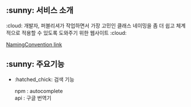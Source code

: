 <h2>:sunny: 서비스 소개</h2>
<p>:cloud: 개발자, 퍼블리셔가 작업하면서 가장 고민인 클래스 네이밍을 좀 더 쉽고 체계적으로 적용할 수 있도록 도와주기 위한 웹사이트 :cloud:</p>

<span>[NamingConvention link](https://kimminyoung-naming.cozyfex.com)</span>



<h2>:sunny: 주요기능</h2>
<div>
<ul>
  <li>
  :hatched_chick: 검색 기능
  <p>
  npm : autocomplete<br/>
  api : 구글 번역기
  </p>
  </li>
</ul>


</div>


